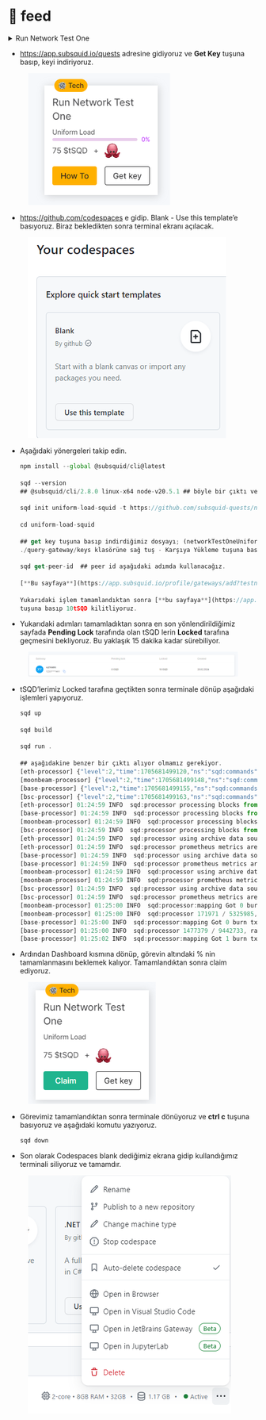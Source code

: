 # 📌 feed

<details>

<summary>Run Network Test One</summary>

* https://app.subsquid.io/quests adresine gidiyoruz ve **Get Key** tuşuna basıp, keyi indiriyoruz.

<img src="../../.gitbook/assets/Untitled.png" alt="" data-size="original">

* https://github.com/codespaces e gidip. Blank - Use this template’e basıyoruz. Biraz bekledikten sonra terminal ekranı açılacak.

<img src="../../.gitbook/assets/Untitled (1).png" alt="" data-size="original">

*   Aşağıdaki yönergeleri takip edin.

    ```jsx
    npm install --global @subsquid/cli@latest

    sqd --version
    ## @subsquid/cli/2.8.0 linux-x64 node-v20.5.1 ## böyle bir çıktı vermesi gerekir.

    sqd init uniform-load-squid -t https://github.com/subsquid-quests/network-test-one-uniform-load-squid

    cd uniform-load-squid

    ## get key tuşuna basıp indirdiğimiz dosyayı; (networkTestOneUniformLoad.key) 
    ./query-gateway/keys klasörüne sağ tuş - Karşıya Yükleme tuşuna basarak yükleyin.

    sqd get-peer-id  ## peer id aşağıdaki adımda kullanacağız.

    [**Bu sayfaya**](https://app.subsquid.io/profile/gateways/add?testnet) giderek gerekli alanları dolduralım. Publicly available - kapalı kalacak.

    Yukarıdaki işlem tamamlandıktan sonra [**bu sayfaya**](https://app.subsquid.io/profile/gateways?testnet) yönlendirilmiş olmanız gerekiyor. CU al
    tuşuna basıp 10tSQD kilitliyoruz. 
    ```
* Yukarıdaki adımları tamamladıktan sonra en son yönlendirildiğimiz sayfada **Pending Lock** tarafında olan tSQD lerin **Locked** tarafına geçmesini bekliyoruz. Bu yaklaşık 15 dakika kadar sürebiliyor.

<img src="../../.gitbook/assets/Untitled (2).png" alt="" data-size="original">

*   tSQD’lerimiz Locked tarafına geçtikten sonra terminale dönüp aşağıdaki işlemleri yapıyoruz.

    ```jsx
    sqd up

    sqd build

    sqd run .

    ## aşağıdakine benzer bir çıktı alıyor olmamız gerekiyor.
    [eth-processor] {"level":2,"time":1705681499120,"ns":"sqd:commands","msg":"PROCESS:ETH"}
    [moonbeam-processor] {"level":2,"time":1705681499148,"ns":"sqd:commands","msg":"PROCESS:MOONBEAM"}
    [base-processor] {"level":2,"time":1705681499155,"ns":"sqd:commands","msg":"PROCESS:BASE"}
    [bsc-processor] {"level":2,"time":1705681499163,"ns":"sqd:commands","msg":"PROCESS:BSC"}
    [eth-processor] 01:24:59 INFO  sqd:processor processing blocks from 955722
    [base-processor] 01:24:59 INFO  sqd:processor processing blocks from 1208926
    [moonbeam-processor] 01:24:59 INFO  sqd:processor processing blocks from 166845
    [bsc-processor] 01:24:59 INFO  sqd:processor processing blocks from 16996735
    [eth-processor] 01:24:59 INFO  sqd:processor using archive data source
    [eth-processor] 01:24:59 INFO  sqd:processor prometheus metrics are served at port 34253
    [base-processor] 01:24:59 INFO  sqd:processor using archive data source
    [base-processor] 01:24:59 INFO  sqd:processor prometheus metrics are served at port 40205
    [moonbeam-processor] 01:24:59 INFO  sqd:processor using archive data source
    [moonbeam-processor] 01:24:59 INFO  sqd:processor prometheus metrics are served at port 33691
    [bsc-processor] 01:24:59 INFO  sqd:processor using archive data source
    [bsc-processor] 01:24:59 INFO  sqd:processor prometheus metrics are served at port 41199
    [moonbeam-processor] 01:25:00 INFO  sqd:processor:mapping Got 0 burn txs and 0 USDT transfers
    [moonbeam-processor] 01:25:00 INFO  sqd:processor 171971 / 5325985, rate: 3823 blocks/sec, mapping: 2729 blocks/sec, 1364 items/sec, eta: 23m
    [base-processor] 01:25:00 INFO  sqd:processor:mapping Got 0 burn txs and 0 USDT transfers
    [base-processor] 01:25:00 INFO  sqd:processor 1477379 / 9442733, rate: 175758 blocks/sec, mapping: 8032 blocks/sec, 1339 items/sec, eta: 45s
    [base-processor] 01:25:02 INFO  sqd:processor:mapping Got 1 burn txs and 0 USDT transfers
    ```
* Ardından Dashboard kısmına dönüp, görevin altındaki % nin tamamlanmasını beklemek kalıyor. Tamamlandıktan sonra claim ediyoruz.

<img src="../../.gitbook/assets/Untitled (3).png" alt="" data-size="original">

*   Görevimiz tamamlandıktan sonra terminale dönüyoruz ve **ctrl c** tuşuna basıyoruz ve aşağıdaki komutu yazıyoruz.

    ```jsx
    sqd down
    ```
* Son olarak Codespaces blank dediğimiz ekrana gidip kullandığımız term

</details>

* https://app.subsquid.io/quests adresine gidiyoruz ve **Get Key** tuşuna basıp, keyi indiriyoruz.

<figure><img src="../../.gitbook/assets/Untitled.png" alt=""><figcaption></figcaption></figure>

* https://github.com/codespaces e gidip. Blank - Use this template’e basıyoruz. Biraz bekledikten sonra terminal ekranı açılacak.

<figure><img src="../../.gitbook/assets/Untitled (1).png" alt=""><figcaption></figcaption></figure>

*   Aşağıdaki yönergeleri takip edin.

    ```jsx
    npm install --global @subsquid/cli@latest

    sqd --version
    ## @subsquid/cli/2.8.0 linux-x64 node-v20.5.1 ## böyle bir çıktı vermesi gerekir.

    sqd init uniform-load-squid -t https://github.com/subsquid-quests/network-test-one-uniform-load-squid

    cd uniform-load-squid

    ## get key tuşuna basıp indirdiğimiz dosyayı; (networkTestOneUniformLoad.key) 
    ./query-gateway/keys klasörüne sağ tuş - Karşıya Yükleme tuşuna basarak yükleyin.

    sqd get-peer-id  ## peer id aşağıdaki adımda kullanacağız.

    [**Bu sayfaya**](https://app.subsquid.io/profile/gateways/add?testnet) giderek gerekli alanları dolduralım. Publicly available - kapalı kalacak.

    Yukarıdaki işlem tamamlandıktan sonra [**bu sayfaya**](https://app.subsquid.io/profile/gateways?testnet) yönlendirilmiş olmanız gerekiyor. CU al
    tuşuna basıp 10tSQD kilitliyoruz. 
    ```
* Yukarıdaki adımları tamamladıktan sonra en son yönlendirildiğimiz sayfada **Pending Lock** tarafında olan tSQD lerin **Locked** tarafına geçmesini bekliyoruz. Bu yaklaşık 15 dakika kadar sürebiliyor.

<figure><img src="../../.gitbook/assets/Untitled (2).png" alt=""><figcaption></figcaption></figure>

*   tSQD’lerimiz Locked tarafına geçtikten sonra terminale dönüp aşağıdaki işlemleri yapıyoruz.

    ```jsx
    sqd up

    sqd build

    sqd run .

    ## aşağıdakine benzer bir çıktı alıyor olmamız gerekiyor.
    [eth-processor] {"level":2,"time":1705681499120,"ns":"sqd:commands","msg":"PROCESS:ETH"}
    [moonbeam-processor] {"level":2,"time":1705681499148,"ns":"sqd:commands","msg":"PROCESS:MOONBEAM"}
    [base-processor] {"level":2,"time":1705681499155,"ns":"sqd:commands","msg":"PROCESS:BASE"}
    [bsc-processor] {"level":2,"time":1705681499163,"ns":"sqd:commands","msg":"PROCESS:BSC"}
    [eth-processor] 01:24:59 INFO  sqd:processor processing blocks from 955722
    [base-processor] 01:24:59 INFO  sqd:processor processing blocks from 1208926
    [moonbeam-processor] 01:24:59 INFO  sqd:processor processing blocks from 166845
    [bsc-processor] 01:24:59 INFO  sqd:processor processing blocks from 16996735
    [eth-processor] 01:24:59 INFO  sqd:processor using archive data source
    [eth-processor] 01:24:59 INFO  sqd:processor prometheus metrics are served at port 34253
    [base-processor] 01:24:59 INFO  sqd:processor using archive data source
    [base-processor] 01:24:59 INFO  sqd:processor prometheus metrics are served at port 40205
    [moonbeam-processor] 01:24:59 INFO  sqd:processor using archive data source
    [moonbeam-processor] 01:24:59 INFO  sqd:processor prometheus metrics are served at port 33691
    [bsc-processor] 01:24:59 INFO  sqd:processor using archive data source
    [bsc-processor] 01:24:59 INFO  sqd:processor prometheus metrics are served at port 41199
    [moonbeam-processor] 01:25:00 INFO  sqd:processor:mapping Got 0 burn txs and 0 USDT transfers
    [moonbeam-processor] 01:25:00 INFO  sqd:processor 171971 / 5325985, rate: 3823 blocks/sec, mapping: 2729 blocks/sec, 1364 items/sec, eta: 23m
    [base-processor] 01:25:00 INFO  sqd:processor:mapping Got 0 burn txs and 0 USDT transfers
    [base-processor] 01:25:00 INFO  sqd:processor 1477379 / 9442733, rate: 175758 blocks/sec, mapping: 8032 blocks/sec, 1339 items/sec, eta: 45s
    [base-processor] 01:25:02 INFO  sqd:processor:mapping Got 1 burn txs and 0 USDT transfers
    ```
* Ardından Dashboard kısmına dönüp, görevin altındaki % nin tamamlanmasını beklemek kalıyor. Tamamlandıktan sonra claim ediyoruz.

<figure><img src="../../.gitbook/assets/Untitled (3).png" alt=""><figcaption></figcaption></figure>

*   Görevimiz tamamlandıktan sonra terminale dönüyoruz ve **ctrl c** tuşuna basıyoruz ve aşağıdaki komutu yazıyoruz.

    ```jsx
    sqd down
    ```
* Son olarak Codespaces blank dediğimiz ekrana gidip kullandığımız terminali siliyoruz ve tamamdır.

<figure><img src="../../.gitbook/assets/Untitled (4) (1).png" alt=""><figcaption></figcaption></figure>
